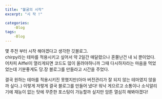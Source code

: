 ```yaml
---
title: "불굴의 시작"
excerpt: "시 작 !"

categories:
    -Blog
tags:
    -Blog
---
```


몇 주전 부터 시작 해야겠다고 생각한 깃블로그.</br>
chirpy라는 테마를 적용시키고 싶어서 약 2일간 매달렸으나 혼쭐난건 내 뇌 뿐이었다.
어차피 Aiffel이 열리게되면 코드도 많이 올려야하니까 그때 다시하자라는 마음을 먹었었는데
기분좋게도 당.장 블로그를 만들라고 시간을 주었다. 

결국 원하는 테마를 적용시키진 못했지만(아마 버전관리가 잘 되지 않는 테마였지 않을까 싶다..)
이렇게 저렇게 결국 블로그를 만들어 냈다!
워낙 게으르고 소통이나 소식알리기에 재능이 없는 탓에 꾸준한 포스팅이 가능할까 싶지만
암튼 열심히 해봐야겠다!

